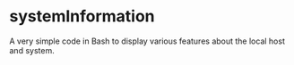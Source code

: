 # systemInformation
A very simple code in Bash to display various features about the local host and system.
